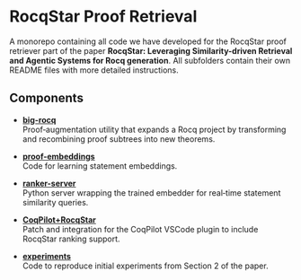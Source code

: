 # RocqStar Proof Retrieval

A monorepo containing all code we have developed for the RocqStar proof retriever part of the paper **RocqStar: Leveraging Similarity-driven Retrieval and Agentic Systems for Rocq generation**. All subfolders contain their own README files with more detailed instructions.

## Components

- **[big-rocq](./big-rocq)**  
  Proof‐augmentation utility that expands a Rocq project by transforming and recombining proof subtrees into new theorems.

- **[proof-embeddings](./proof-embeddings)**  
  Code for learning statement embeddings.

- **[ranker-server](./ranker-server)**  
  Python server wrapping the trained embedder for real‐time statement similarity queries.

- **[CoqPilot+RocqStar](./CoqPilot+RocqStar)**  
  Patch and integration for the CoqPilot VSCode plugin to include RocqStar ranking support.

- **[experiments](./experiments)**  
  Code to reproduce initial experiments from Section 2 of the paper. 
